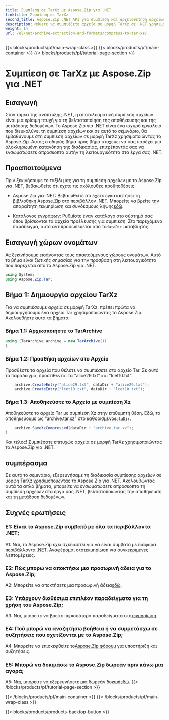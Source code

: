 ```yaml
---
title: Συμπίεση σε TarXz με Aspose.Zip για .NET
linktitle: Συμπίεση σε TarXz
second_title: Aspose.Zip .NET API για συμπίεση και αρχειοθέτηση αρχείων
description: Μάθετε να συμπιέζετε αρχεία σε μορφή TarXz σε .NET χρησιμοποιώντας το Aspose.Zip. Ακολουθήστε τον βήμα προς βήμα οδηγό μας για αποτελεσματική αποθήκευση και μετάδοση αρχείων.
weight: 14
url: /el/net/archive-extraction-and-formats/compress-to-tar-xz/
---
```


{{< blocks/products/pf/main-wrap-class >}}
{{< blocks/products/pf/main-container >}}
{{< blocks/products/pf/tutorial-page-section >}}

# Συμπίεση σε TarXz με Aspose.Zip για .NET

## Εισαγωγή

Στον τομέα της ανάπτυξης .NET, η αποτελεσματική συμπίεση αρχείων είναι μια κρίσιμη πτυχή για τη βελτιστοποίηση της αποθήκευσης και της μετάδοσης δεδομένων. Το Aspose.Zip για .NET είναι ένα ισχυρό εργαλείο που διευκολύνει τη συμπίεση αρχείων και σε αυτό το σεμινάριο, θα εμβαθύνουμε στη συμπίεση αρχείων σε μορφή TarXz χρησιμοποιώντας το Aspose.Zip. Αυτός ο οδηγός βήμα προς βήμα στοχεύει να σας παρέχει μια ολοκληρωμένη κατανόηση της διαδικασίας, επιτρέποντάς σας να ενσωματώσετε απρόσκοπτα αυτήν τη λειτουργικότητα στα έργα σας .NET.

## Προαπαιτούμενα

Πριν ξεκινήσουμε το ταξίδι μας για τη συμπίεση αρχείων με το Aspose.Zip για .NET, βεβαιωθείτε ότι έχετε τις ακόλουθες προϋποθέσεις:

-  Aspose.Zip για .NET: Βεβαιωθείτε ότι έχετε εγκαταστήσει τη βιβλιοθήκη Aspose.Zip στο περιβάλλον .NET. Μπορείτε να βρείτε την απαραίτητη τεκμηρίωση και συνδέσμους λήψης[εδώ](https://reference.aspose.com/zip/net/).

-  Κατάλογος εγγράφων: Ρυθμίστε έναν κατάλογο στο σύστημά σας όπου βρίσκονται τα αρχεία προέλευσης για συμπίεση. Στο παρεχόμενο παράδειγμα, αυτό αντιπροσωπεύεται από το`dataDir` μεταβλητός.

## Εισαγωγή χώρων ονομάτων

Ας ξεκινήσουμε εισάγοντας τους απαιτούμενους χώρους ονομάτων. Αυτό το βήμα είναι ζωτικής σημασίας για την πρόσβαση στη λειτουργικότητα που παρέχεται από το Aspose.Zip για .NET.

```csharp
using System;
using Aspose.Zip.Tar;
```

## Βήμα 1: Δημιουργία αρχείου TarXz

Για να συμπιέσουμε αρχεία σε μορφή TarXz, πρέπει πρώτα να δημιουργήσουμε ένα αρχείο Tar χρησιμοποιώντας το Aspose.Zip. Ακολουθήστε αυτά τα βήματα:

### Βήμα 1.1: Αρχικοποιήστε το TarArchive

```csharp
using (TarArchive archive = new TarArchive())
{
```

### Βήμα 1.2: Προσθήκη αρχείων στο Αρχείο

Προσθέστε τα αρχεία που θέλετε να συμπιέσετε στο αρχείο Tar. Σε αυτό το παράδειγμα, προστίθενται τα "alice29.txt" και "lcet10.txt".

```csharp
    archive.CreateEntry("alice29.txt", dataDir + "alice29.txt");
    archive.CreateEntry("lcet10.txt", dataDir + "lcet10.txt");
```

### Βήμα 1.3: Αποθηκεύστε το Αρχείο με συμπίεση Xz

 Αποθηκεύστε το αρχείο Tar με συμπίεση Xz στην επιθυμητή θέση. Εδώ, το αποθηκεύουμε ως "archive.tar.xz" στο καθορισμένο`dataDir`.

```csharp
    archive.SaveXzCompressed(dataDir + "archive.tar.xz");
}
```

Και τέλος! Συμπιέσατε επιτυχώς αρχεία σε μορφή TarXz χρησιμοποιώντας το Aspose.Zip για .NET.

## συμπέρασμα

Σε αυτό το σεμινάριο, εξερευνήσαμε τη διαδικασία συμπίεσης αρχείων σε μορφή TarXz χρησιμοποιώντας το Aspose.Zip για .NET. Ακολουθώντας αυτά τα απλά βήματα, μπορείτε να ενσωματώσετε απρόσκοπτα τη συμπίεση αρχείων στα έργα σας .NET, βελτιστοποιώντας την αποθήκευση και τη μετάδοση δεδομένων.

## Συχνές ερωτήσεις

### Ε1: Είναι το Aspose.Zip συμβατό με όλα τα περιβάλλοντα .NET;

 A1: Ναι, το Aspose.Zip έχει σχεδιαστεί για να είναι συμβατό με διάφορα περιβάλλοντα .NET. Αναφέρομαι στο[τεκμηρίωση](https://reference.aspose.com/zip/net/) για συγκεκριμένες λεπτομέρειες.

### Ε2: Πώς μπορώ να αποκτήσω μια προσωρινή άδεια για το Aspose.Zip;

 A2: Μπορείτε να αποκτήσετε μια προσωρινή άδεια[εδώ](https://purchase.aspose.com/temporary-license/).

### Ε3: Υπάρχουν διαθέσιμα επιπλέον παραδείγματα για τη χρήση του Aspose.Zip;

 A3: Ναι, μπορείτε να βρείτε περισσότερα παραδείγματα στο[τεκμηρίωση](https://reference.aspose.com/zip/net/).

### Ε4: Πού μπορώ να αναζητήσω βοήθεια ή να συμμετάσχω σε συζητήσεις που σχετίζονται με το Aspose.Zip;

 A4: Μπορείτε να επισκεφθείτε το[Aspose.Zip φόρουμ](https://forum.aspose.com/c/zip/37) για υποστήριξη και συζητήσεις.

### Ε5: Μπορώ να δοκιμάσω το Aspose.Zip δωρεάν πριν κάνω μια αγορά;

 A5: Ναι, μπορείτε να εξερευνήσετε μια δωρεάν δοκιμή[εδώ](https://releases.aspose.com/zip/net).
{{< /blocks/products/pf/tutorial-page-section >}}

{{< /blocks/products/pf/main-container >}}
{{< /blocks/products/pf/main-wrap-class >}}

{{< blocks/products/products-backtop-button >}}
